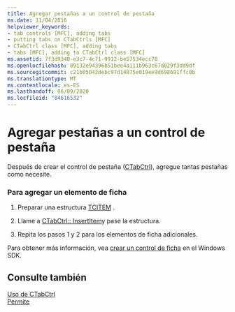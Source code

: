 ```yaml
---
title: Agregar pestañas a un control de pestaña
ms.date: 11/04/2016
helpviewer_keywords:
- tab controls [MFC], adding tabs
- putting tabs on CTabCtrls [MFC]
- CTabCtrl class [MFC], adding tabs
- tabs [MFC], adding to CTabCtrl class [MFC]
ms.assetid: 7f3d9340-e3c7-4c71-9912-be57534ecc78
ms.openlocfilehash: 89132e94396b51bee4a111b963c67d029f3dd9df
ms.sourcegitcommit: c21b05042debc97d14875e019ee9d698691ffc0b
ms.translationtype: MT
ms.contentlocale: es-ES
ms.lasthandoff: 06/09/2020
ms.locfileid: "84616532"
---
```

# <a name="adding-tabs-to-a-tab-control"></a>Agregar pestañas a un control de pestaña

Después de crear el control de pestaña ([CTabCtrl](reference/ctabctrl-class.md)), agregue tantas pestañas como necesite.

### <a name="to-add-a-tab-item"></a>Para agregar un elemento de ficha

1. Preparar una estructura [TCITEM](/windows/win32/api/commctrl/ns-commctrl-tcitemw) .

1. Llame a [CTabCtrl:: InsertItem](reference/ctabctrl-class.md#insertitem)y pase la estructura.

1. Repita los pasos 1 y 2 para los elementos de ficha adicionales.

Para obtener más información, vea [crear un control de ficha](/windows/win32/Controls/tab-controls) en el Windows SDK.

## <a name="see-also"></a>Consulte también

[Uso de CTabCtrl](using-ctabctrl.md)<br/>
[Permite](controls-mfc.md)
